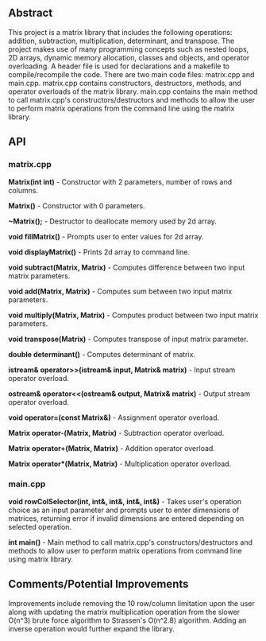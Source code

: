 ## Abstract

This project is a matrix library that includes the following operations: addition, subtraction, multiplication, determinant, and transpose. The project makes use of many programming concepts such as nested loops, 2D arrays, dynamic memory allocation, classes and objects, and operator overloading. A header file is used for declarations and a makefile to compile/recompile the code. There are two main code files: matrix.cpp and main.cpp.  matrix.cpp contains constructors, destructors, methods, and operator overloads of the matrix library. main.cpp contains the main method to call matrix.cpp's constructors/destructors and methods to allow the user to perform matrix operations from the command line using the matrix library.

## API

### matrix.cpp

**Matrix(int int)** - Constructor with 2 parameters, number of rows and columns.

**Matrix()** - Constructor with 0 parameters.

**~Matrix();** - Destructor to deallocate memory used by 2d array.

**void fillMatrix()** - Prompts user to enter values for 2d array.

**void displayMatrix()** - Prints 2d array to command line.

**void subtract(Matrix, Matrix)** - Computes difference between two input matrix parameters.

**void add(Matrix, Matrix)** - Computes sum between two input matrix parameters.

**void multiply(Matrix, Matrix)** - Computes product between two input matrix parameters.

**void transpose(Matrix)** - Computes transpose of input matrix parameter.

**double determinant()** - Computes determinant of matrix.

**istream& operator>>(istream& input, Matrix& matrix)** - Input stream operator overload.

**ostream& operator<<(ostream& output,  Matrix& matrix)** - Output stream operator overload.

**void operator=(const Matrix&)** - Assignment operator overload.

**Matrix operator-(Matrix, Matrix)** - Subtraction operator overload.

**Matrix operator+(Matrix, Matrix)** - Addition operator overload.

__Matrix operator*(Matrix, Matrix)__ - Multiplication operator overload.

### main.cpp

**void rowColSelector(int, int&, int&, int&, int&)** - Takes user's operation choice as an input parameter and prompts user to enter dimensions of matrices, returning error if invalid dimensions are entered depending on selected operation.

**int main()** - Main method to call matrix.cpp's constructors/destructors and methods to allow user to perform matrix operations from command line using matrix library.

## Comments/Potential Improvements

Improvements include removing the 10 row/column limitation upon the user along with updating the matrix multiplication operation from the slower O(n^3) brute force algorithm to Strassen's O(n^2.8) algorithm. Adding an inverse operation would further expand the library.
